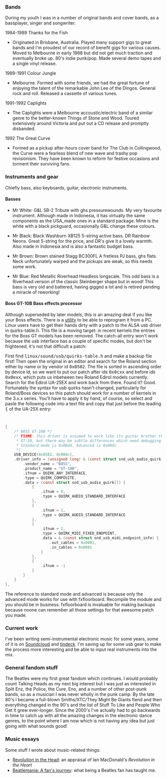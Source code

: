 ### Bands

During my youth I was in a number of original bands and cover bands, as a
bassplayer, singer and songwriter.

1984-1989 Thanks for the Fish<br/>

* Originated in Brisbane, Australia. Played many support gigs to great bands
  and I'm proudest of our record of benefit gigs for various causes. Moved to
  Melbourne in early 1988 but did not get much traction and eventually broke
  up. 80's indie punk/pop. Made several demo tapes and a single vinyl release.

1989-1991 Colour Jungle<br/>

* Melbourne. Formed with some friends, we had the great fortune of enjoying
  the talent of the remarkable John Lee of the Dingos. General rock and roll.
  Released a cassette of various tunes.

1991-1992 Caplights<br/>

* The Caplights were a Melbourne accoustic/electric band of a similar genre to
  the better-known Things of Stone and Wood. Toured extensively around
  Victoria and put out a CD release and promptly disbanded.

1992 The Great Curve<br/>

* Formed as a pickup after-hours cover band for The Club in Collingwood, the
  Curve were a fearless blend of new wave and trashy pop revisionism. They
  have been known to reform for festive occasions and torment their surviving
  fans.

### Instruments and gear

Chiefly bass, also keyboards, guitar, electronic instruments.

#### Basses

* Mr White: G&L SB-2 Tribute with ghs pressurewounds. My very favourite
  instrument.  Although made in Indonesia, it has virtually the same
  components as the USA_made ones in a standard package. Mine is the white
  with a  black pickguard, occasionally G&L change these colours.

* Mr Black: Black Washburn XB125 5-string active bass. DR Rainbow Neons. Great
  5-string for the price, and DR's give it a lovely warmth. Also made in
  Indonesia and is also a fantastic budget bass.

* Mr Brown: Brown stained Stagg BC300FL A fretless PJ bass, ghs flats. Neck
  unfortunately warped and the pickups are weak, so this needs some work.

* Mr Blue: Red Metallic Riverhead Headless longscale. This odd bass is a
  Riverhead version of the classic Steinberger shape but in wood! This bass is
  very old and battered, having gigged a lot and is retired pending a miracle
  of reworking!

#### Boss GT-10B Bass effects processor

Although superseded by later models, this is an amazing deal if you like
your Boss effects. There is a [utility][1] to be able to reprogram it from a PC.
Linux users have to get their hands dirty with a patch to the ALSA usb driver
in quirks-table.h. This file is a moving target: in recent kernels the entries
for the Boss GT models has been removed. The catch-all entry won't work
because the usb interface has a couple of specific modes, but don't be
frightened, it's not that difficult a patch:

First find <kbd>linux/sound/usb/quirks-table.h</kbd> and make a backup file
first! Then open the original in an editor and search for the Roland section
either by name or by vendor id <kbd>0x0582</kbd>. The file is sorted in
ascending order by device id, so we want to put our patch after ids
<kbd>0x0cxx</kbd> and before ids <kbd>0x0exx</kbd>, which puts us inbetween
two Roland Edirol models currently. Search for the Edirol UA-25EX and work
back from there. Found it? Good. Fortunately the syntax for usb quirks hasn't
changed, particularly for Roland/Boss devices so this patch should work for a
number of kernels in the 3.x.x series. You'll have to apply it by hand, of
course, so select and paste the following code into a text file and copy that
just before the leading <kbd>{</kbd> of the UA-25X entry:

~~~ c


{
	/* BOSS GT-10B */
	/* FIXME: this driver is assumed to work like its guitar brother the
	 * GT-10, but there may be subtle differences which need debugging.
	 * Standard mode is 0x00dd, Advanced is 0x00dc
	 */
	USB_DEVICE(0x0582, 0x00dc),
	.driver_info = (unsigned long) & (const struct snd_usb_audio_quirk) {
		.vendor_name = "BOSS",
		.product_name = "GT-10B",
		.ifnum = QUIRK_ANY_INTERFACE,
		.type = QUIRK_COMPOSITE,
		.data = (const struct snd_usb_audio_quirk[]) {
			{
				.ifnum = 0,
				.type = QUIRK_AUDIO_STANDARD_INTERFACE
			},
			{
				.ifnum = 1,
				.type = QUIRK_AUDIO_STANDARD_INTERFACE
			},
			{
				.ifnum = 2,
				.type = QUIRK_MIDI_FIXED_ENDPOINT,
				.data = & (const struct snd_usb_midi_endpoint_info) {
					.out_cables = 0x0001,
					.in_cables = 0x0001
				}
			},
			{
				.ifnum = -1
			}
		}
	}
},

~~~

The reference to standard mode and advanced is because only the advanced mode
works for use with fxfloorboard. Recompile the module and you should be in
business. fxfloorboard is invaluable for making backups because noone can
remember all those settings for that awesome patch you made. 

[1]: http://fxfloorboard.sourceforge.net/info.php?model=gt-10b "fxfloorboard"

### Current work

I've been writing semi-instrumental electronic music for some years, some of it is on <a
href="http://soundcloud.com/penguinmusic">Soundcloud</a> and <a
href="http://tindeck.com/users/ewe2">tindeck</a>. I'm saving up for some usb gear to make the
process more interesting and be able to input real instruments into the mix.

### General fandom stuff

The Beatles were my first great fandom which continues. I would probably count Talking Heads as my
next big interest but I was just as interested in Split Enz, the Police, the Cure, Eno, and a number
of other post-punk bands, so as a musician I was never wholly in the punk camp. By the late 80's I
became a full-blown Smiths/XTC/They Might Be Giants fiend and then everything changed in the 90's
and the list of Stuff To Like and People Who Get It grew ever-longer. Since the 2000's I've actually
had to go backwards in time to catch up with all the amazing changes in the electronic dance genres,
to the point where I am now which is not having any idea but just going with what sounds good!


### Music essays

Some stuff I wrote about music-related things:

* <a href="/music/revolution/">Revolution in the Head</a>: an appraisal of Ian MacDonald's *Revolution in the
  Heart*
* <a href="/music/beatlemania/">Beatlemania: A fan's journey</a>: what being a Beatles fan has taught me.
